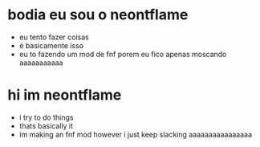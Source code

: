 # bodia eu sou o neontflame
- eu tento fazer coisas
- é basicamente isso
- eu to fazendo um mod de fnf porem eu fico apenas moscando aaaaaaaaaaa

# hi im neontflame
- i try to do things
- thats basically it
- im making an fnf mod however i just keep slacking aaaaaaaaaaaaaaaa
